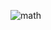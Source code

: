 ![math](https://www.educaciontrespuntocero.com/wp-content/uploads/2020/03/fondo-matematicas_23-2148146270.jpg)
